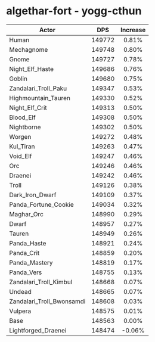 # algethar-fort - yogg-cthun
| Actor | DPS | Increase |
|---|:---:|:---:|
|Human|149772|0.81%|
|Mechagnome|149748|0.80%|
|Gnome|149727|0.78%|
|Night_Elf_Haste|149686|0.76%|
|Goblin|149680|0.75%|
|Zandalari_Troll_Paku|149347|0.53%|
|Highmountain_Tauren|149330|0.52%|
|Night_Elf_Crit|149313|0.50%|
|Blood_Elf|149308|0.50%|
|Nightborne|149302|0.50%|
|Worgen|149272|0.48%|
|Kul_Tiran|149263|0.47%|
|Void_Elf|149247|0.46%|
|Orc|149246|0.46%|
|Draenei|149242|0.46%|
|Troll|149126|0.38%|
|Dark_Iron_Dwarf|149109|0.37%|
|Panda_Fortune_Cookie|149034|0.32%|
|Maghar_Orc|148990|0.29%|
|Dwarf|148957|0.27%|
|Tauren|148949|0.26%|
|Panda_Haste|148921|0.24%|
|Panda_Crit|148859|0.20%|
|Panda_Mastery|148819|0.17%|
|Panda_Vers|148755|0.13%|
|Zandalari_Troll_Kimbul|148668|0.07%|
|Undead|148665|0.07%|
|Zandalari_Troll_Bwonsamdi|148608|0.03%|
|Vulpera|148575|0.01%|
|Base|148563|0.00%|
|Lightforged_Draenei|148474|-0.06%|
